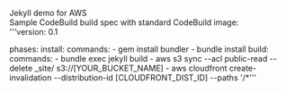 Jekyll demo for AWS \
Sample CodeBuild build spec with standard CodeBuild image: \
'''version: 0.1 

phases:
  install:
    commands:
      - gem install bundler
      - bundle install
  build:
    commands:
      - bundle exec jekyll build
      - aws s3 sync --acl public-read --delete _site/ s3://[YOUR_BUCKET_NAME]
      - aws cloudfront create-invalidation --distribution-id [CLOUDFRONT_DIST_ID] --paths '/*'''
     
